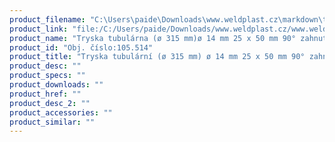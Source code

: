 ```yaml
---
product_filename: "C:\Users\paide\Downloads\www.weldplast.cz\markdown\tryska-tubularni-o-315-mm-o-14-mm-25-x-50-mm-90-zahnuta.md"
product_link: "file:/C:/Users/paide/Downloads/www.weldplast.cz/www.weldplast.cz/sk/tryska-tubularni-o-315-mm-o-14-mm-25-x-50-mm-90-zahnuta"
product_name: "Tryska tubulárna (ø 315 mm)ø 14 mm 25 x 50 mm 90° zahnutá"
product_id: "Obj. číslo:105.514"
product_title: "Tryska tubulární (ø 315 mm) ø 14 mm 25 x 50 mm 90° zahnutá | Weldplast"
product_desc: ""
product_specs: ""
product_downloads: ""
product_href: ""
product_desc_2: ""
product_accessories: ""
product_similar: ""
---
```

